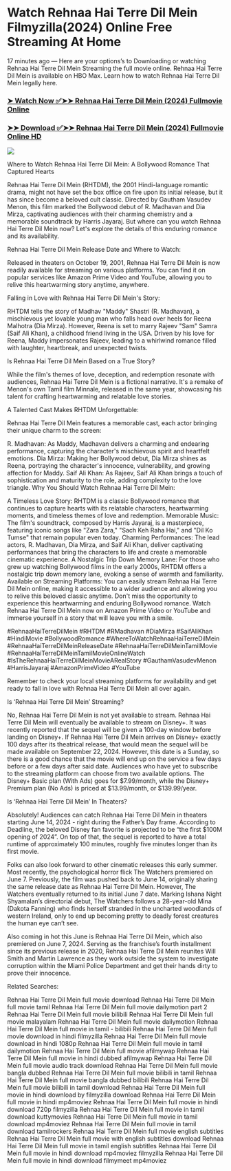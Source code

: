 # Watch Rehnaa Hai Terre Dil Mein Filmyzilla(2024) Online Free Streaming At Home

17 minutes ago — Here are your options’s to Downloading or watching Rehnaa Hai Terre Dil Mein Streaming the full movie online. Rehnaa Hai Terre Dil Mein is available on HBO Max. Learn how to watch Rehnaa Hai Terre Dil Mein legally here.


### [➤ Watch Now ✅➤➤ Rehnaa Hai Terre Dil Mein (2024) Fullmovie Online](https://tamilnearmemovies.blogspot.com/2024/08/rehnaa-hai-terre-dil-mein-relase-date.html)

### [➤➤ Download ✅➤➤ Rehnaa Hai Terre Dil Mein (2024) Fullmovie Online HD](https://tamilnearmemovies.blogspot.com/2024/08/rehnaa-hai-terre-dil-mein-relase-date.html)

<p dir="auto"><a href="https://tamilnearmemovies.blogspot.com/2024/08/rehnaa-hai-terre-dil-mein-relase-date.html" title="PLAY NOW" rel="nofollow"><img src="https://i.imgur.com/jhNGoEt.gif" style="max-width: 100%;"></a></p>

Where to Watch Rehnaa Hai Terre Dil Mein: A Bollywood Romance That Captured Hearts

Rehnaa Hai Terre Dil Mein (RHTDM), the 2001 Hindi-language romantic drama, might not have set the box office on fire upon its initial release, but it has since become a beloved cult classic. Directed by Gautham Vasudev Menon, this film marked the Bollywood debut of R. Madhavan and Dia Mirza, captivating audiences with their charming chemistry and a memorable soundtrack by Harris Jayaraj. But where can you watch Rehnaa Hai Terre Dil Mein now? Let's explore the details of this enduring romance and its availability.

Rehnaa Hai Terre Dil Mein Release Date and Where to Watch:

Released in theaters on October 19, 2001, Rehnaa Hai Terre Dil Mein is now readily available for streaming on various platforms. You can find it on popular services like Amazon Prime Video and YouTube, allowing you to relive this heartwarming story anytime, anywhere.

Falling in Love with Rehnaa Hai Terre Dil Mein's Story:

RHTDM tells the story of Madhav "Maddy" Shastri (R. Madhavan), a mischievous yet lovable young man who falls head over heels for Reena Malhotra (Dia Mirza). However, Reena is set to marry Rajeev "Sam" Samra (Saif Ali Khan), a childhood friend living in the USA. Driven by his love for Reena, Maddy impersonates Rajeev, leading to a whirlwind romance filled with laughter, heartbreak, and unexpected twists.

Is Rehnaa Hai Terre Dil Mein Based on a True Story?

While the film's themes of love, deception, and redemption resonate with audiences, Rehnaa Hai Terre Dil Mein is a fictional narrative. It's a remake of Menon's own Tamil film Minnale, released in the same year, showcasing his talent for crafting heartwarming and relatable love stories.

A Talented Cast Makes RHTDM Unforgettable:

Rehnaa Hai Terre Dil Mein features a memorable cast, each actor bringing their unique charm to the screen:

R. Madhavan: As Maddy, Madhavan delivers a charming and endearing performance, capturing the character's mischievous spirit and heartfelt emotions.
Dia Mirza: Making her Bollywood debut, Dia Mirza shines as Reena, portraying the character's innocence, vulnerability, and growing affection for Maddy.
Saif Ali Khan: As Rajeev, Saif Ali Khan brings a touch of sophistication and maturity to the role, adding complexity to the love triangle.
Why You Should Watch Rehnaa Hai Terre Dil Mein:

A Timeless Love Story: RHTDM is a classic Bollywood romance that continues to capture hearts with its relatable characters, heartwarming moments, and timeless themes of love and redemption.
Memorable Music: The film's soundtrack, composed by Harris Jayaraj, is a masterpiece, featuring iconic songs like "Zara Zara," "Sach Keh Raha Hai," and "Dil Ko Tumse" that remain popular even today.
Charming Performances: The lead actors, R. Madhavan, Dia Mirza, and Saif Ali Khan, deliver captivating performances that bring the characters to life and create a memorable cinematic experience.
A Nostalgic Trip Down Memory Lane: For those who grew up watching Bollywood films in the early 2000s, RHTDM offers a nostalgic trip down memory lane, evoking a sense of warmth and familiarity.
Available on Streaming Platforms: You can easily stream Rehnaa Hai Terre Dil Mein online, making it accessible to a wider audience and allowing you to relive this beloved classic anytime.
Don't miss the opportunity to experience this heartwarming and enduring Bollywood romance. Watch Rehnaa Hai Terre Dil Mein now on Amazon Prime Video or YouTube and immerse yourself in a story that will leave you with a smile.

#RehnaaHaiTerreDilMein #RHTDM #RMadhavan #DiaMirza #SaifAliKhan #HindiMovie #BollywoodRomance #WhereToWatchRehnaaHaiTerreDilMein #RehnaaHaiTerreDilMeinReleaseDate #RehnaaHaiTerreDilMeinTamilMovie #RehnaaHaiTerreDilMeinTamilMovieOnlineWatch #IsTheRehnaaHaiTerreDilMeinMovieARealStory #GauthamVasudevMenon #HarrisJayaraj #AmazonPrimeVideo #YouTube

Remember to check your local streaming platforms for availability and get ready to fall in love with Rehnaa Hai Terre Dil Mein all over again.


Is ‘Rehnaa Hai Terre Dil Mein’ Streaming?

No, Rehnaa Hai Terre Dil Mein is not yet available to stream. Rehnaa Hai Terre Dil Mein will eventually be available to stream on Disney+. It was recently reported that the sequel will be given a 100-day window before landing on Disney+. If Rehnaa Hai Terre Dil Mein arrives on Disney+ exactly 100 days after its theatrical release, that would mean the sequel will be made available on September 22, 2024. However, this date is a Sunday, so there is a good chance that the movie will end up on the service a few days before or a few days after said date. Audiences who have yet to subscribe to the streaming platform can choose from two available options. The Disney+ Basic plan (With Ads) goes for $7.99/month, while the Disney+ Premium plan (No Ads) is priced at $13.99/month, or $139.99/year.

Is ‘Rehnaa Hai Terre Dil Mein’ In Theaters?

Absolutely! Audiences can catch Rehnaa Hai Terre Dil Mein in theaters starting June 14, 2024 - right during the Father’s Day frame. According to Deadline, the beloved Disney fan favorite is projected to be “the first $100M opening of 2024”. On top of that, the sequel is reported to have a total runtime of approximately 100 minutes, roughly five minutes longer than its first movie.

Folks can also look forward to other cinematic releases this early summer. Most recently, the psychological horror flick The Watchers premiered on June 7. Previously, the film was pushed back to June 14, originally sharing the same release date as Rehnaa Hai Terre Dil Mein. However, The Watchers eventually returned to its initial June 7 date. Marking Ishana Night Shyamalan’s directorial debut, The Watchers follows a 28-year-old Mina (Dakota Fanning) who finds herself stranded in the uncharted woodlands of western Ireland, only to end up becoming pretty to deadly forest creatures the human eye can’t see.

Also coming in hot this June is Rehnaa Hai Terre Dil Mein, which also premiered on June 7, 2024. Serving as the franchise’s fourth installment since its previous release in 2020, Rehnaa Hai Terre Dil Mein reunites Will Smith and Martin Lawrence as they work outside the system to investigate corruption within the Miami Police Department and get their hands dirty to prove their innocence.

Related Searches:

Rehnaa Hai Terre Dil Mein full movie download
Rehnaa Hai Terre Dil Mein full movie tamil
Rehnaa Hai Terre Dil Mein full movie dailymotion part 2
Rehnaa Hai Terre Dil Mein full movie bilibili
Rehnaa Hai Terre Dil Mein full movie malayalam
Rehnaa Hai Terre Dil Mein full movie dailymotion
Rehnaa Hai Terre Dil Mein full movie in tamil - bilibili
Rehnaa Hai Terre Dil Mein full movie download in hindi filmyzilla
Rehnaa Hai Terre Dil Mein full movie download in hindi 1080p
Rehnaa Hai Terre Dil Mein full movie in tamil dailymotion
Rehnaa Hai Terre Dil Mein full movie afilmywap
Rehnaa Hai Terre Dil Mein full movie in hindi dubbed afilmywap
Rehnaa Hai Terre Dil Mein full movie audio track download
Rehnaa Hai Terre Dil Mein full movie bangla dubbed
Rehnaa Hai Terre Dil Mein full movie bilibili in tamil
Rehnaa Hai Terre Dil Mein full movie bangla dubbed bilibili
Rehnaa Hai Terre Dil Mein full movie bilibili in tamil download
Rehnaa Hai Terre Dil Mein full movie in hindi download by filmyzilla
download Rehnaa Hai Terre Dil Mein full movie in hindi mp4moviez
Rehnaa Hai Terre Dil Mein full movie in hindi download 720p filmyzilla
Rehnaa Hai Terre Dil Mein full movie in tamil download kuttymovies
Rehnaa Hai Terre Dil Mein full movie in tamil download mp4moviez
Rehnaa Hai Terre Dil Mein full movie in tamil download tamilrockers
Rehnaa Hai Terre Dil Mein full movie english subtitles
Rehnaa Hai Terre Dil Mein full movie with english subtitles download
Rehnaa Hai Terre Dil Mein full movie in tamil english subtitles
Rehnaa Hai Terre Dil Mein full movie in hindi download mp4moviez filmyzilla
Rehnaa Hai Terre Dil Mein full movie in hindi download filmymeet mp4moviez
